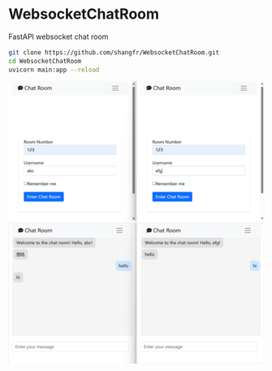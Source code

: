 # WebsocketChatRoom
FastAPI websocket chat room

```bash
git clone https://github.com/shangfr/WebsocketChatRoom.git
cd WebsocketChatRoom
uvicorn main:app --reload
```

<img src="static\image\screenshot-20240123-152430.png" alt="Image 1" >  
<img src="static\image\screenshot-20240123-152540.png" alt="Image 2" >  

